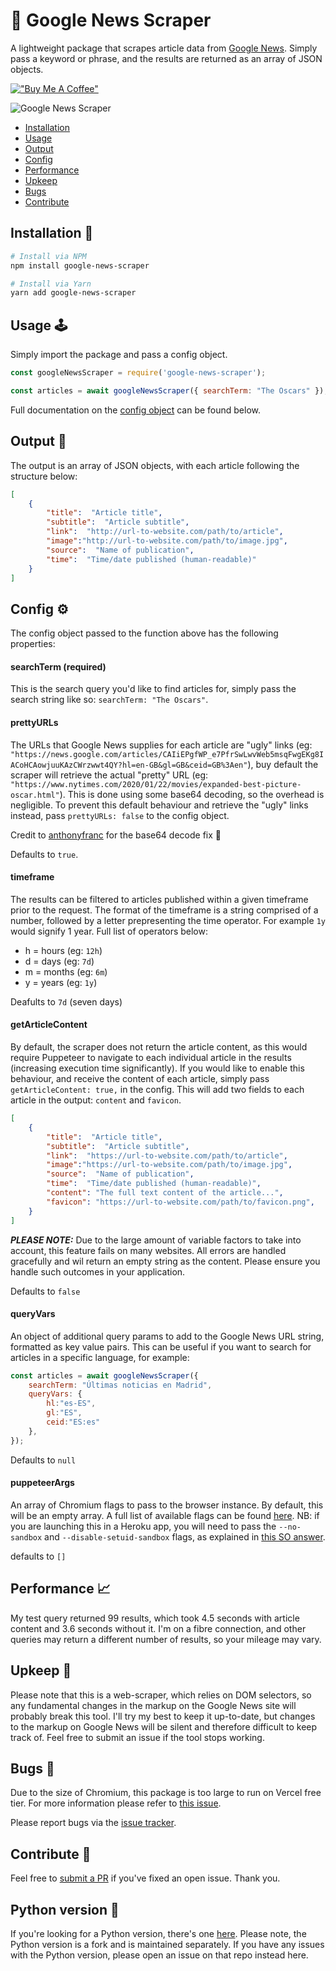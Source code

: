 # 📰 Google News Scraper

A lightweight package that scrapes article data from [Google News](https://news.google.com). Simply pass a keyword or phrase, and the results are returned as an array of JSON objects.

[!["Buy Me A Coffee"](https://www.buymeacoffee.com/assets/img/custom_images/orange_img.png)](https://donate.stripe.com/6oE7ue8n57wk4PS7ss)

 ![Google News Scraper](https://repository-images.githubusercontent.com/236499568/08f79682-be8e-4625-b84d-7d6ad86bd2d8)

* [Installation](#installation-)
* [Usage](#usage-%EF%B8%8F)
* [Output](#output-)
* [Config](#config-%EF%B8%8F)
* [Performance](#performance-)
* [Upkeep](#upkeep-)
* [Bugs](#bugs-)
* [Contribute](#contribute-)

## Installation 🔌
```bash
# Install via NPM
npm install google-news-scraper
```

```bash
# Install via Yarn
yarn add google-news-scraper
```

## Usage 🕹️
Simply import the package and pass a config object.
```javascript
const googleNewsScraper = require('google-news-scraper');

const articles = await googleNewsScraper({ searchTerm: "The Oscars" });

```
Full documentation on the [config object](#config) can be found below.

## Output 📲
The output is an array of JSON objects, with each article following the structure below:

```json
[
    {
        "title":  "Article title",
        "subtitle":  "Article subtitle",
        "link":  "http://url-to-website.com/path/to/article",
        "image":"http://url-to-website.com/path/to/image.jpg",
        "source":  "Name of publication",
        "time":  "Time/date published (human-readable)"
    }
]
```

## Config ⚙️
The config object passed to the function above has the following properties:

#### searchTerm (required)
This is the search query you'd like to find articles for, simply pass the search string like so: `searchTerm: "The Oscars"`.

#### prettyURLs
The URLs that Google News supplies for each article are "ugly" links (eg: `"https://news.google.com/articles/CAIiEPgfWP_e7PfrSwLwvWeb5msqFwgEKg8IACoHCAowjuuKAzCWrzwwt4QY?hl=en-GB&gl=GB&ceid=GB%3Aen"`), buy default the scraper will retrieve the actual "pretty" URL (eg: `"https://www.nytimes.com/2020/01/22/movies/expanded-best-picture-oscar.html"`). This is done using some base64 decoding, so the overhead is negligible. To prevent this default behaviour and retrieve the "ugly" links instead, pass `prettyURLs: false` to the config object.

Credit to [anthonyfranc](https://github.com/lewisdonovan/google-news-scraper/issues/42) for the base64 decode fix 🙏

Defaults to `true`.

#### timeframe
The results can be filtered to articles published within a given timeframe prior to the request.
The format of the timeframe is a string comprised of a number, followed by a letter prepresenting the time operator. For example `1y` would signify 1 year. Full list of operators below:
* h = hours (eg: `12h`)
* d = days (eg: `7d`)
* m = months (eg: `6m`)
* y = years (eg: `1y`)

Deafults to `7d` (seven days)

#### getArticleContent
By default, the scraper does not return the article content, as this would require Puppeteer to navigate to each individual article in the results (increasing execution time significantly). If you would like to enable this behaviour, and receive the content of each article, simply pass `getArticleContent: true,` in the config. This will add two fields to each article in the output: `content` and `favicon`.

```json
[
    {
        "title":  "Article title",
        "subtitle":  "Article subtitle",
        "link":  "https://url-to-website.com/path/to/article",
        "image":"https://url-to-website.com/path/to/image.jpg",
        "source":  "Name of publication",
        "time":  "Time/date published (human-readable)", 
        "content": "The full text content of the article...", 
        "favicon": "https://url-to-website.com/path/to/favicon.png",
    }
]
```

***PLEASE NOTE:*** Due to the large amount of variable factors to take into account, this feature fails on many websites. All errors are handled gracefully and wil return an empty string as the content. Please ensure you handle such outcomes in your application.

Defaults to `false`

#### queryVars
An object of additional query params to add to the Google News URL string, formatted as key value pairs. This can be useful if you want to search for articles in a specific language, for example:
```javascript
const articles = await googleNewsScraper({
    searchTerm: "Últimas noticias en Madrid",
    queryVars: {
        hl:"es-ES",
        gl:"ES",
        ceid:"ES:es"
    },
});
```

Defaults to `null`

#### puppeteerArgs
An array of Chromium flags to pass to the browser instance. By default, this will be an empty array. A full list of available flags can be found [here](https://peter.sh/experiments/chromium-command-line-switches/). NB: if you are launching this in a Heroku app, you will need to pass the `--no-sandbox` and `--disable-setuid-sandbox` flags, as explained in [this SO answer](https://stackoverflow.com/a/52228855/7546845).

defaults to `[]`

## Performance 📈
My test query returned 99 results, which took 4.5 seconds with article content and 3.6 seconds without it. I'm on a fibre connection, and other queries may return a different number of results, so your mileage may vary. 

## Upkeep 🧹
Please note that this is a web-scraper, which relies on DOM selectors, so any fundamental changes in the markup on the Google News site will probably break this tool. I'll try my best to keep it up-to-date, but changes to the markup on Google News will be silent and therefore difficult to keep track of. Feel free to submit an issue if the tool stops working.

## Bugs 🐞
Due to the size of Chromium, this package is too large to run on Vercel free tier. For more information please refer to [this issue](https://github.com/lewisdonovan/google-news-scraper/issues/41).

Please report bugs via the [issue tracker](https://github.com/lewisdonovan/google-news-scraper/issues).

## Contribute 🤝
Feel free to [submit a PR](https://github.com/lewisdonovan/google-news-scraper/pulls) if you've fixed an open issue. Thank you.

## Python version 🐍
If you're looking for a Python version, there's one [here](https://github.com/morganbarber/python-news-scraper/). Please note, the Python version is a fork and is maintained separately. If you have any issues with the Python version, please open an issue on that repo instead here.